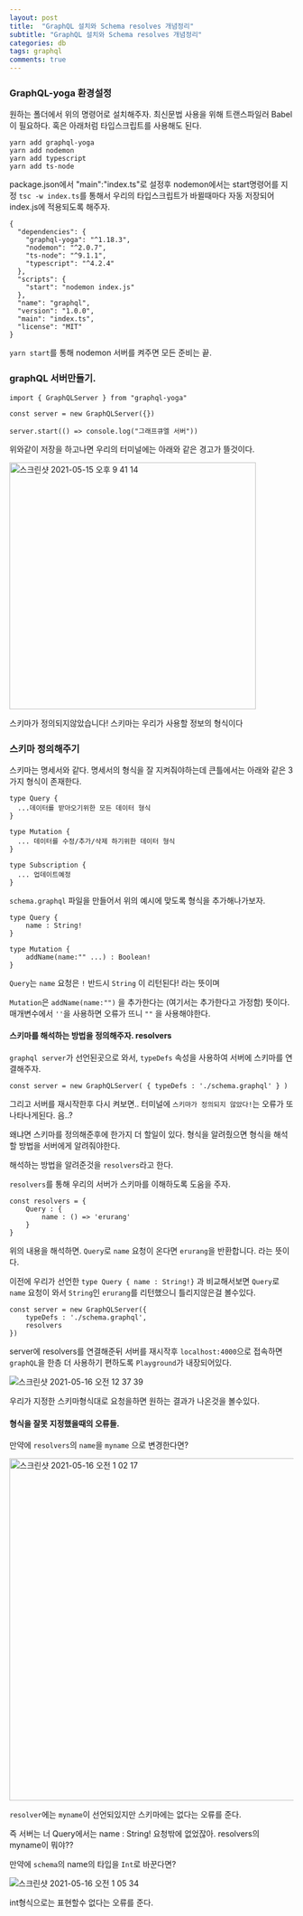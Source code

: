 ```yaml
---
layout: post
title:  "GraphQL 설치와 Schema resolves 개념정리"
subtitle: "GraphQL 설치와 Schema resolves 개념정리"
categories: db
tags: graphql
comments: true
---
```


### GraphQL-yoga 환경설정

원하는 폴더에서 위의 명령어로 설치해주자. 최신문법 사용을 위해 트랜스파일러 Babel이 필요하다. 혹은 아래처럼 타입스크립트를 사용해도 된다.

```
yarn add graphql-yoga
yarn add nodemon
yarn add typescript
yarn add ts-node
```

package.json에서 "main":"index.ts"로 설정후 nodemon에서는 start명령어를 지정 `tsc -w index.ts`를 통해서 우리의 타입스크립트가 바뀔때마다 자동 저장되어 index.js에 적용되도록 해주자.

```
{
  "dependencies": {
    "graphql-yoga": "^1.18.3",
    "nodemon": "^2.0.7",
    "ts-node": "^9.1.1",
    "typescript": "^4.2.4"
  },
  "scripts": {
    "start": "nodemon index.js"
  },
  "name": "graphql",
  "version": "1.0.0",
  "main": "index.ts",
  "license": "MIT"
}
```

`yarn start`를 통해 nodemon 서버를 켜주면 모든 준비는 끝.

### graphQL 서버만들기.

```
import { GraphQLServer } from "graphql-yoga"

const server = new GraphQLServer({})

server.start(() => console.log("그래프큐엘 서버"))
```

위와같이 저장을 하고나면 우리의 터미널에는 아래와 같은 경고가 뜰것이다.

<img width="437" alt="스크린샷 2021-05-15 오후 9 41 14" src="https://user-images.githubusercontent.com/56789064/118361402-46bee600-b5c6-11eb-97fb-9a8466c87ea5.png">

스키마가 정의되지않았습니다! 스키마는 우리가 사용할 정보의 형식이다

### 스키마 정의해주기

스키마는 명세서와 같다. 명세서의 형식을 잘 지켜줘야하는데 큰틀에서는 아래와 같은 3가지 형식이 존재한다.

```
type Query {
  ...데이터를 받아오기위한 모든 데이터 형식
}

type Mutation {
  ... 데이터를 수정/추가/삭제 하기위한 데이터 형식
}

type Subscription {
  ... 업데이트예정
}
```

`schema.graphql` 파일을 만들어서 위의 예시에 맞도록 형식을 추가해나가보자. 

```
type Query {
    name : String!
}

type Mutation {
    addName(name:"" ...) : Boolean!
}
```

`Query`는 `name` 요청은 `!` 반드시 `String` 이 리턴된다! 라는 뜻이며

`Mutation`은 `addName(name:"")` 을 추가한다는 (여기서는 추가한다고 가정함) 뜻이다. 매개변수에서 `''`을 사용하면 오류가 뜨니 `""` 을 사용해야한다.


#### 스키마를 해석하는 방법을 정의해주자. resolvers

`graphql server`가 선언된곳으로 와서, `typeDefs` 속성을 사용하여 서버에 스키마를 연결해주자.

`const server = new GraphQLServer( { typeDefs : './schema.graphql' } )` 

그리고 서버를 재시작한후 다시 켜보면.. 터미널에 `스키마가 정의되지 않았다!`는 오류가 또 나타나게된다. 음..?

왜냐면 스키마를 정의해준후에 한가지 더 할일이 있다. 형식을 알려줬으면 형식을 해석할 방법을 서버에게 알려줘야한다.

해석하는 방법을 알려준것을 `resolvers`라고 한다.

`resolvers`를 통해 우리의 서버가 스키마를 이해하도록 도움을 주자. 

```
const resolvers = {
    Query : {
        name : () => 'erurang'
    }
}
```

위의 내용을 해석하면. `Query`로 `name` 요청이 온다면 `erurang`을 반환합니다. 라는 뜻이다.

이전에 우리가 선언한 `type Query { name : String!}` 과 비교해서보면 `Query`로 `name` 요청이 와서 `String`인 `erurang`를 리턴했으니 틀리지않은걸 볼수있다.

```
const server = new GraphQLServer({
    typeDefs : './schema.graphql',
    resolvers
})
```

server에 resolvers를 연결해준뒤 서버를 재시작후 `localhost:4000`으로 접속하면 `graphQL`을 한층 더 사용하기 편하도록 `Playground`가 내장되어있다.

![스크린샷 2021-05-16 오전 12 37 39](https://user-images.githubusercontent.com/56789064/118369602-ed16e580-b5de-11eb-87d4-a69c3d321ecb.png)

우리가 지정한 스키마형식대로 요청을하면 원하는 결과가 나온것을 볼수있다. 

#### 형식을 잘못 지정했을때의 오류들.

만약에 `resolvers`의 `name`을 `myname` 으로 변경한다면?

<img width="606" alt="스크린샷 2021-05-16 오전 1 02 17" src="https://user-images.githubusercontent.com/56789064/118370366-5e0bcc80-b5e2-11eb-9fd3-eab2a19f3511.png">

`resolver`에는 `myname`이 선언되있지만 스키마에는 없다는 오류를 준다. 

즉 서버는 너 Query에서는 name : String! 요청밖에 없었잖아. resolvers의 myname이 뭐야?? 

만약에 `schema`의 name의 타입을 `Int`로 바꾼다면?

![스크린샷 2021-05-16 오전 1 05 34](https://user-images.githubusercontent.com/56789064/118370476-d2df0680-b5e2-11eb-8ce9-2f55a7234209.png)

int형식으로는 표현할수 없다는 오류를 준다.